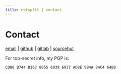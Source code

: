 ```yaml
---
title: netsplit | contact
---
```


# Contact

[email](mailto:stigz@internetemails.net) |
[github](https://github.com/sstiglitz) | [gitlab](https://gitlab.com/sstiglitz)
| [sourcehut](https://git.sr.ht/~stigz)

For top-secret info, my PGP is:

```txt
CD08 B744 B167 8055 6939 6937 AD8E 984A 84C4 64B8
```
